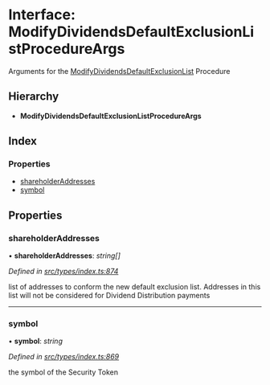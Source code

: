 # Interface: ModifyDividendsDefaultExclusionListProcedureArgs

Arguments for the [ModifyDividendsDefaultExclusionList](../enums/_types_index_.proceduretype.md#modifydividendsdefaultexclusionlist) Procedure

## Hierarchy

* **ModifyDividendsDefaultExclusionListProcedureArgs**

## Index

### Properties

* [shareholderAddresses](_types_index_.modifydividendsdefaultexclusionlistprocedureargs.md#shareholderaddresses)
* [symbol](_types_index_.modifydividendsdefaultexclusionlistprocedureargs.md#symbol)

## Properties

###  shareholderAddresses

• **shareholderAddresses**: *string[]*

*Defined in [src/types/index.ts:874](https://github.com/PolymathNetwork/polymath-sdk/blob/ade5412/src/types/index.ts#L874)*

list of addresses to conform the new default exclusion list.
Addresses in this list will not be considered for Dividend Distribution payments

___

###  symbol

• **symbol**: *string*

*Defined in [src/types/index.ts:869](https://github.com/PolymathNetwork/polymath-sdk/blob/ade5412/src/types/index.ts#L869)*

the symbol of the Security Token
